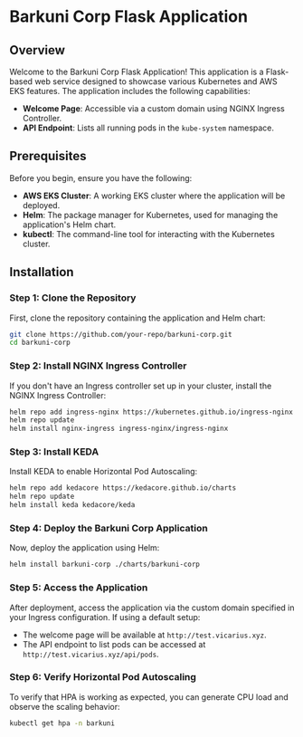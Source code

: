 # Barkuni Corp Flask Application

## Overview

Welcome to the Barkuni Corp Flask Application! This application is a Flask-based web service designed to showcase
various Kubernetes and AWS EKS features. The application includes the following capabilities:

- **Welcome Page**: Accessible via a custom domain using NGINX Ingress Controller.
- **API Endpoint**: Lists all running pods in the `kube-system` namespace.

## Prerequisites

Before you begin, ensure you have the following:

- **AWS EKS Cluster**: A working EKS cluster where the application will be deployed.
- **Helm**: The package manager for Kubernetes, used for managing the application's Helm chart.
- **kubectl**: The command-line tool for interacting with the Kubernetes cluster.

## Installation

### Step 1: Clone the Repository

First, clone the repository containing the application and Helm chart:

```bash
git clone https://github.com/your-repo/barkuni-corp.git
cd barkuni-corp
```

### Step 2: Install NGINX Ingress Controller

If you don't have an Ingress controller set up in your cluster, install the NGINX Ingress Controller:

```bash
helm repo add ingress-nginx https://kubernetes.github.io/ingress-nginx
helm repo update
helm install nginx-ingress ingress-nginx/ingress-nginx
```

### Step 3: Install KEDA

Install KEDA to enable Horizontal Pod Autoscaling:

```bash
helm repo add kedacore https://kedacore.github.io/charts
helm repo update
helm install keda kedacore/keda
```

### Step 4: Deploy the Barkuni Corp Application

Now, deploy the application using Helm:

```bash
helm install barkuni-corp ./charts/barkuni-corp
```

### Step 5: Access the Application

After deployment, access the application via the custom domain specified in your Ingress configuration. If using a
default setup:

- The welcome page will be available at `http://test.vicarius.xyz`.
- The API endpoint to list pods can be accessed at `http://test.vicarius.xyz/api/pods`.

### Step 6: Verify Horizontal Pod Autoscaling

To verify that HPA is working as expected, you can generate CPU load and observe the scaling behavior:

```bash
kubectl get hpa -n barkuni
```
